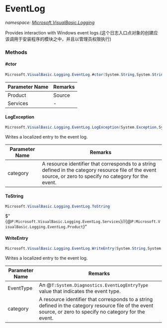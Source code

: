 ﻿# EventLog
_namespace: [Microsoft.VisualBasic.Logging](./index.md)_

Provides interaction with Windows event logs.(这个日志入口点对象的创建应该调用于安装程序的模块之中，并且以管理员权限执行)



### Methods

#### #ctor
```csharp
Microsoft.VisualBasic.Logging.EventLog.#ctor(System.String,System.String)
```


|Parameter Name|Remarks|
|--------------|-------|
|Product|Source|
|Services|-|


#### LogException
```csharp
Microsoft.VisualBasic.Logging.EventLog.LogException(System.Exception,System.Reflection.MethodBase,System.Int32)
```
Writes a localized entry to the event log.

|Parameter Name|Remarks|
|--------------|-------|
|category|A resource identifier that corresponds to a string defined in the category resource file of the event source, or zero to specify no category for the event.|


#### ToString
```csharp
Microsoft.VisualBasic.Logging.EventLog.ToString
```
$"{@``P:Microsoft.VisualBasic.Logging.EventLog.Services``}//{@``P:Microsoft.VisualBasic.Logging.EventLog.Product``}"

#### WriteEntry
```csharp
Microsoft.VisualBasic.Logging.EventLog.WriteEntry(System.String,System.Reflection.MethodBase,System.Diagnostics.EventLogEntryType,System.Int32)
```
Writes a localized entry to the event log.

|Parameter Name|Remarks|
|--------------|-------|
|EventType|An @``T:System.Diagnostics.EventLogEntryType`` value that indicates the event type.|
|category|A resource identifier that corresponds to a string defined in the category resource file of the event source, or zero to specify no category for the event.|



